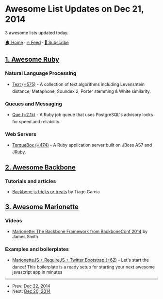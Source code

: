 # Awesome List Updates on Dec 21, 2014

3 awesome lists updated today.

[🏠 Home](/README.md) · [🔥 Feed](https://test.trackawesomelist.com/feed.xml) · [📮 Subscribe](https://trackawesomelist.us17.list-manage.com/subscribe?u=d2f0117aa829c83a63ec63c2f&id=36a103854c)



## [1. Awesome Ruby](/content/markets/awesome-ruby/README.md)

### Natural Language Processing

*   [Text (⭐575)](https://github.com/threedaymonk/text) - A collection of text algorithms including Levenshtein distance, Metaphone, Soundex 2, Porter stemming & White similarity.

### Queues and Messaging

*   [Que (⭐2.1k)](https://github.com/chanks/que) - A Ruby job queue that uses PostgreSQL's advisory locks for speed and reliability.

### Web Servers

*   [TorqueBox (⭐474)](https://github.com/torquebox/torquebox) - A Ruby application server built on JBoss AS7 and JRuby.

## [2. Awesome Backbone](/content/sadcitizen/awesome-backbone/README.md)

### Tutorials and articles

*   [Backbone.js tricks or treats](http://tiagorg.github.io/talk-backbone-tricks-or-treats-html5devconf) by Tiago Garcia

## [3. Awesome Marionette](/content/sadcitizen/awesome-marionette/README.md)

### Videos

*   [Marionette: The Backbone Framework from BackboneConf 2014](https://www.youtube.com/watch?v=EvQnntaqVdE\&index=13\&list=PLlgxAbM67lYIGw8DnANC7VgREbzJRQged) by James Smith

### Examples and boilerplates

*   [MarionetteJS + RequireJS + Twitter Bootstrap (⭐62)](https://github.com/ajaxray/marionette-boilerplate) - Let's start the dance! This boilerplate is a ready setup for starting your next awesome javascript app in minutes

---

- Prev: [Dec 22, 2014](/content/2014/12/22/README.md)
- Next: [Dec 20, 2014](/content/2014/12/20/README.md)
